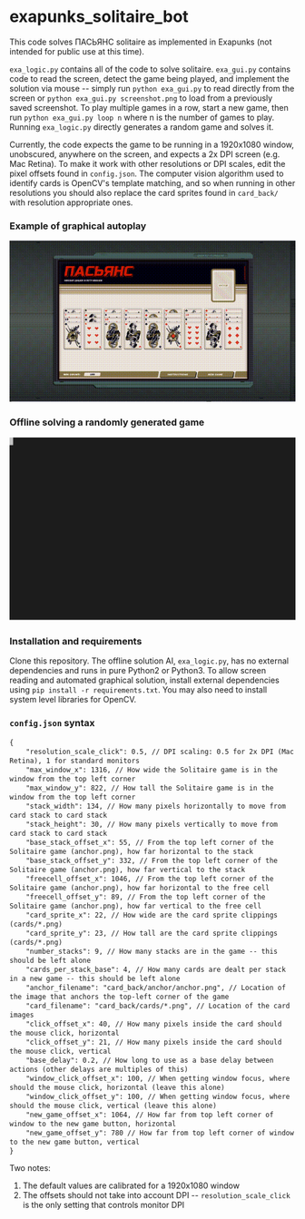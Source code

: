 # exapunks_solitaire_bot

This code solves ПАСЬЯНС solitaire as implemented in Exapunks (not intended for public use at this time).

`exa_logic.py` contains all of the code to solve solitaire. `exa_gui.py` contains code to read the screen, detect the game being played, and implement the solution via mouse -- simply run `python exa_gui.py` to read directly from the screen or `python exa_gui.py screenshot.png` to load from a previously saved screenshot. To play multiple games in a row, start a new game, then run `python exa_gui.py loop n` where n is the number of games to play. Running `exa_logic.py` directly generates a random game and solves it.

Currently, the code expects the game to be running in a 1920x1080 window, unobscured, anywhere on the screen, and expects a 2x DPI screen (e.g. Mac Retina). To make it work with other resolutions or DPI scales, edit the pixel offsets found in `config.json`. The computer vision algorithm used to identify cards is OpenCV's template matching, and so when running in other resolutions you should also replace the card sprites found in `card_back/` with resolution appropriate ones.

### Example of graphical autoplay

![Graphical autoplay using exa_gui.py](manual/visual_out.gif)

### Offline solving a randomly generated game

![Terminal output of exa_logic.png](manual/terminal.svg)

### Installation and requirements

Clone this repository. The offline solution AI, `exa_logic.py`, has no external dependencies and runs in pure Python2 or Python3. To allow screen reading and automated graphical solution, install external dependencies using `pip install -r requirements.txt`. You may also need to install system level libraries for OpenCV. 

### `config.json` syntax

```
{
	"resolution_scale_click": 0.5, // DPI scaling: 0.5 for 2x DPI (Mac Retina), 1 for standard monitors
	"max_window_x": 1316, // How wide the Solitaire game is in the window from the top left corner
	"max_window_y": 822, // How tall the Solitaire game is in the window from the top left corner
	"stack_width": 134, // How many pixels horizontally to move from card stack to card stack
	"stack_height": 30, // How many pixels vertically to move from card stack to card stack
	"base_stack_offset_x": 55, // From the top left corner of the Solitaire game (anchor.png), how far horizontal to the stack
	"base_stack_offset_y": 332, // From the top left corner of the Solitaire game (anchor.png), how far vertical to the stack
	"freecell_offset_x": 1046, // From the top left corner of the Solitaire game (anchor.png), how far horizontal to the free cell
	"freecell_offset_y": 89, // From the top left corner of the Solitaire game (anchor.png), how far vertical to the free cell
	"card_sprite_x": 22, // How wide are the card sprite clippings (cards/*.png)
	"card_sprite_y": 23, // How tall are the card sprite clippings (cards/*.png)
	"number_stacks": 9, // How many stacks are in the game -- this should be left alone
	"cards_per_stack_base": 4, // How many cards are dealt per stack in a new game -- this should be left alone
	"anchor_filename": "card_back/anchor/anchor.png", // Location of the image that anchors the top-left corner of the game
	"card_filename": "card_back/cards/*.png", // Location of the card images
	"click_offset_x": 40, // How many pixels inside the card should the mouse click, horizontal
	"click_offset_y": 21, // How many pixels inside the card should the mouse click, vertical
	"base_delay": 0.2, // How long to use as a base delay between actions (other delays are multiples of this)
	"window_click_offset_x": 100, // When getting window focus, where should the mouse click, horizontal (leave this alone)
	"window_click_offset_y": 100, // When getting window focus, where should the mouse click, vertical (leave this alone)
	"new_game_offset_x": 1064, // How far from top left corner of window to the new game button, horizontal
	"new_game_offset_y": 780 // How far from top left corner of window to the new game button, vertical
}
```

Two notes:
1. The default values are calibrated for a 1920x1080 window
2. The offsets should not take into account DPI -- `resolution_scale_click` is the only setting that controls monitor DPI
